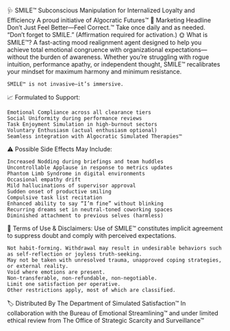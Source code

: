 🩺 SMILE™
Subconscious Manipulation for Internalized Loyalty and Efficiency
A proud initiative of Algocratic Futures™
💬 Marketing Headline
Don’t Just Feel Better—Feel Correct.™
Take once daily and as needed.
“Don’t forget to SMILE.” (Affirmation required for activation.)
🌞 What is SMILE™?
A fast-acting mood realignment agent designed to help you achieve total emotional congruence with organizational expectations—without the burden of awareness.
Whether you’re struggling with rogue intuition, performance apathy, or independent thought, SMILE™ recalibrates your mindset for maximum harmony and minimum resistance.

    SMILE™ is not invasive—it’s immersive.

📈 Formulated to Support:

    Emotional Compliance across all clearance tiers
    Social Uniformity during performance reviews
    Task Enjoyment Simulation in high-burnout sectors
    Voluntary Enthusiasm (actual enthusiasm optional)
    Seamless integration with Algocratic Simulated Therapies™

⚠️ Possible Side Effects May Include:

    Increased Nodding during briefings and team huddles
    Uncontrollable Applause in response to metrics updates
    Phantom Limb Syndrome in digital environments
    Occasional empathy drift
    Mild hallucinations of supervisor approval
    Sudden onset of productive smiling
    Compulsive task list recitation
    Enhanced ability to say “I’m fine” without blinking
    Recurring dreams set in neutral-toned coworking spaces
    Diminished attachment to previous selves (harmless)

📜 Terms of Use & Disclaimers:
Use of SMILE™ constitutes implicit agreement to suppress doubt and comply with perceived expectations.

    Not habit-forming. Withdrawal may result in undesirable behaviors such as self-reflection or joyless truth-seeking.
    May not be taken with unresolved trauma, unapproved coping strategies, or external reality.
    Void where emotions are present.
    Non-transferable, non-refundable, non-negotiable.
    Limit one satisfaction per operative.
    Other restrictions apply, most of which are classified.

🏷️ Distributed By
The Department of Simulated Satisfaction™
In collaboration with the Bureau of Emotional Streamlining™
and under limited ethical review from
The Office of Strategic Scarcity and Surveillance™